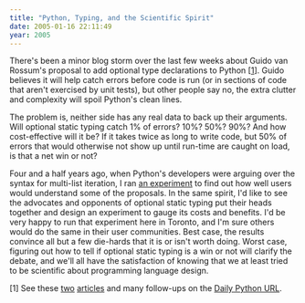 ```yaml
---
title: "Python, Typing, and the Scientific Spirit"
date: 2005-01-16 22:11:49
year: 2005
---
```

<p>There's been a minor blog storm over the last few weeks about Guido
van Rossum's proposal to add optional type declarations to Python [<a href="#1">1</a>].  Guido believes it will help catch errors before
code is run (or in sections of code that aren't exercised by unit
tests), but other people say no, the extra clutter and complexity will
spoil Python's clean lines.</p>

<p>The problem is, neither side has any real data to back up their
arguments.  Will optional static typing catch 1% of errors?  10%?
50%?  90%?  And how cost-effective will it be?  If it takes twice as
long to write code, but 50% of errors that would otherwise not show up
until run-time are caught on load, is that a net win or not?</p>

<p>Four and a half years ago, when Python's developers were arguing
over the syntax for multi-list iteration, I ran <a href="http://mail.python.org/pipermail/python-dev/2000-July/006427.html">an
experiment</a> to find out how well users would understand some of the
proposals.  In the same spirit, I'd like to see the advocates and
opponents of optional static typing put their heads together and
design an experiment to gauge its costs and benefits.  I'd be very
happy to run that experiment here in Toronto, and I'm sure others
would do the same in their user communities.  Best case, the results
convince all but a few die-hards that it is or isn't worth doing.
Worst case, figuring out how to tell if optional static typing is a
win or not will clarify the debate, and we'll all have the
satisfaction of knowing that we at least tried to be scientific about
programming language design.</p>

<p>[<a name="1">1</a>] See these <a href="http://www.artima.com/weblogs/viewpost.jsp?thread=85551">two</a>
<a href="http://www.artima.com/weblogs/viewpost.jsp?thread=86641">articles</a>
and many follow-ups on the <a href="http://www.pythonware.com/daily/">Daily Python URL</a>.</p>
